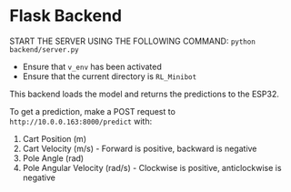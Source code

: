 # Flask Backend

START THE SERVER USING THE FOLLOWING COMMAND:
`python backend/server.py`

- Ensure that `v_env` has been activated
- Ensure that the current directory is `RL_Minibot`


This backend loads the model and returns the predictions to the ESP32.

To get a prediction, make a POST request to `http://10.0.0.163:8000/predict` with:<br>
1. Cart Position (m)
2. Cart Velocity (m/s) - Forward is positive, backward is negative
3. Pole Angle (rad)
4. Pole Angular Velocity (rad/s) - Clockwise is positive, anticlockwise is negative
